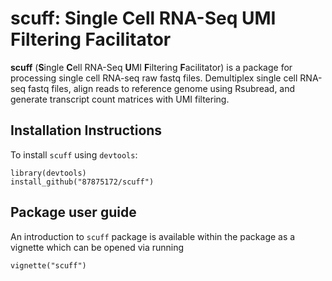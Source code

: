 # scuff: Single Cell RNA-Seq UMI Filtering Facilitator

**scuff** (**S**ingle **C**ell RNA-Seq **U**MI **F**iltering **F**acilitator) is a package for processing single cell RNA-seq raw fastq files. Demultiplex single cell RNA-seq fastq files, align reads to reference genome using Rsubread, and generate transcript count matrices with UMI filtering.

## Installation Instructions

To install `scuff` using `devtools`:
```
library(devtools)
install_github("87875172/scuff")
```

## Package user guide

An introduction to `scuff` package is available within the package as a vignette which can be opened via running 
```
vignette("scuff")
```

